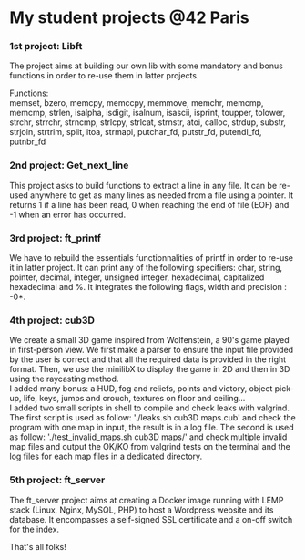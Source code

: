 # My student projects @42 Paris

### 1st project: Libft
The project aims at building our own lib with some mandatory and bonus functions in order to re-use them in latter projects.
  
  Functions:  
memset, bzero, memcpy, memccpy, memmove, memchr, memcmp, memcmp, strlen, isalpha, isdigit, isalnum, isascii, isprint, toupper, tolower, strchr, strrchr, strncmp, strlcpy, strlcat, strnstr, atoi, calloc, strdup, substr, strjoin, strtrim, split, itoa, strmapi, putchar_fd, putstr_fd, putendl_fd, putnbr_fd


### 2nd project: Get_next_line
This project asks to build functions to extract a line in any file. It can be re-used anywhere to get as many lines as needed from a file using a pointer. It returns 1 if a line has been read, 0 when reaching the end of file (EOF) and -1 when an error has occurred.


### 3rd project: ft_printf
We have to rebuild the essentials functionnalities of printf in order to re-use it in latter project. It can print any of the following specifiers: char, string, pointer, decimal, integer, unsigned integer, hexadecimal, capitalized hexadecimal and %. It integrates the following flags, width and precision : -0*.

### 4th project: cub3D
We create a small 3D game inspired from Wolfenstein, a 90's game played in first-person view. We first make a parser to ensure the input file provided by the user is correct and that all the required data is provided in the right format. Then, we use the minilibX to display the game in 2D and then in 3D using the raycasting method.  
I added many bonus: a HUD, fog and reliefs, points and victory, object pick-up, life, keys, jumps and crouch, textures on floor and ceiling...  
I added two small scripts in shell to compile and check leaks with valgrind. The first script is used as follow: './leaks.sh cub3D maps.cub' and check the program with one map in input, the result is in a log file. The second is used as follow: './test_invalid_maps.sh cub3D maps/' and check multiple invalid map files and output the OK/KO from valgrind tests on the terminal and the log files for each map files in a dedicated directory.
  
### 5th project: ft_server
The ft_server project aims at creating a Docker image running with LEMP stack (Linux, Nginx, MySQL, PHP) to host a Wordpress website and its database. It encompasses a self-signed SSL certificate and a on-off switch for the index.
  
    
That's all folks!
